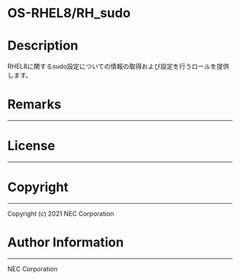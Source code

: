 OS-RHEL8/RH_sudo
=======================================================
# Description
RHEL8に関するsudo設定についての情報の取得および設定を行うロールを提供します。

# Remarks
-------

# License
-------

# Copyright
---------
Copyright (c) 2021 NEC Corporation

# Author Information
------------------
NEC Corporation
